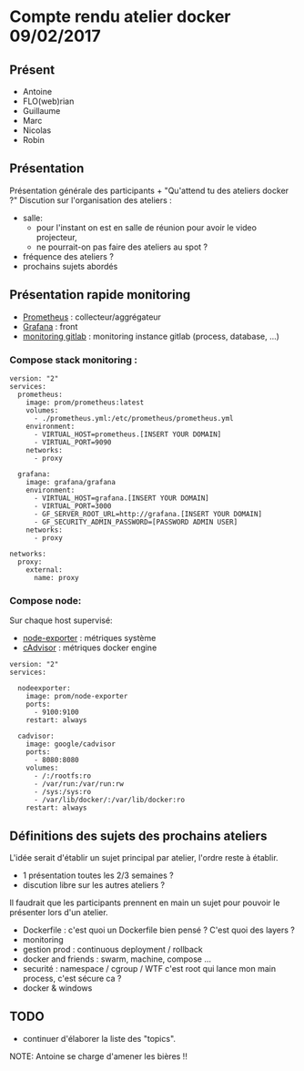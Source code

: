 # Compte rendu atelier docker 09/02/2017

## Présent

 * Antoine
 * FLO(web)rian
 * Guillaume
 * Marc
 * Nicolas
 * Robin

## Présentation

Présentation générale des participants + "Qu'attend tu des ateliers docker ?"
Discution sur l'organisation des ateliers :
  * salle: 
  	* pour l'instant on est en salle de réunion pour avoir le video projecteur,
  	* ne pourrait-on pas faire des ateliers au spot ?
  * fréquence des ateliers ?
  * prochains sujets abordés

## Présentation rapide monitoring

  * [Prometheus](https://prometheus.io) : collecteur/aggrégateur 
  * [Grafana](http://grafana.org/) : front 
  * [monitoring gitlab](http://monitor.gitlab.net/) : monitoring instance gitlab (process, database, ...)

### Compose stack monitoring :

```
version: "2"
services:
  prometheus:
    image: prom/prometheus:latest
    volumes:
      - ./prometheus.yml:/etc/prometheus/prometheus.yml
    environment:
      - VIRTUAL_HOST=prometheus.[INSERT YOUR DOMAIN]
      - VIRTUAL_PORT=9090
    networks:
      - proxy

  grafana:
    image: grafana/grafana
    environment:
      - VIRTUAL_HOST=grafana.[INSERT YOUR DOMAIN]
      - VIRTUAL_PORT=3000
      - GF_SERVER_ROOT_URL=http://grafana.[INSERT YOUR DOMAIN]
      - GF_SECURITY_ADMIN_PASSWORD=[PASSWORD ADMIN USER]
    networks:
      - proxy

networks:
  proxy:
    external:
      name: proxy

```

### Compose node:

Sur chaque host supervisé:
  * [node-exporter](https://github.com/prometheus/node_exporter) : métriques système
  * [cAdvisor](https://github.com/google/cadvisor) : métriques docker engine

```
version: "2"
services:

  nodeexporter:
    image: prom/node-exporter
    ports:
      - 9100:9100
    restart: always

  cadvisor:
    image: google/cadvisor
    ports:
      - 8080:8080
    volumes:
      - /:/rootfs:ro
      - /var/run:/var/run:rw
      - /sys:/sys:ro
      - /var/lib/docker/:/var/lib/docker:ro
    restart: always

```


## Définitions des sujets des prochains ateliers

L'idée serait d'établir un sujet principal par atelier, l'ordre reste à établir. 

 * 1 présentation toutes les 2/3 semaines ?
 * discution libre sur les autres ateliers ?

Il faudrait que les participants prennent en main un sujet pour pouvoir le présenter lors d'un atelier.

 * Dockerfile : c'est quoi un Dockerfile bien pensé ? C'est quoi des layers ?
 * monitoring
 * gestion prod : continuous deployment / rollback
 * docker and friends : swarm, machine, compose ...
 * securité : namespace / cgroup / WTF c'est root qui lance mon main process, c'est sécure ca ?
 * docker & windows
 
## TODO

 * continuer d'élaborer la liste des "topics".

NOTE: Antoine se charge d'amener les bières !!